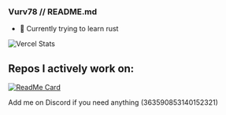 ### Vurv78 // README.md

- 🔭 Currently trying to learn rust

![Vercel Stats](https://github-readme-stats.vercel.app/api?username=Vurv78&show_icons=true&theme=tokyonight)

## Repos I actively work on:

[![ReadMe Card](https://github-readme-stats.vercel.app/api/pin/?username=Vurv78&repo=VExtensions)](https://github.com/Vurv78/VExtensions)

<!--
Lol, guess private repos don't get shown
![](https://github-readme-stats.vercel.app/api/top-langs/?username=Vurv78&layout=compact)
-->

Add me on Discord if you need anything (363590853140152321)
